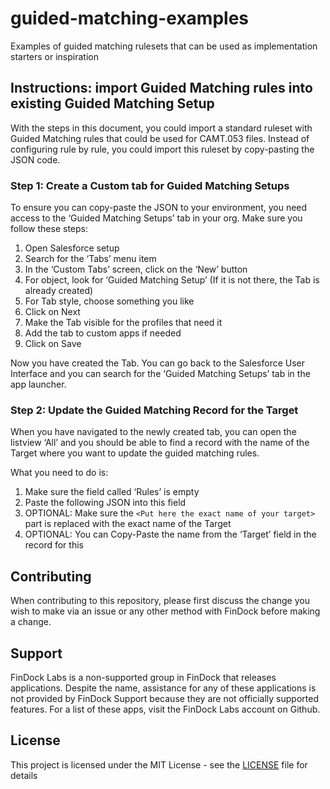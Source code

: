 # guided-matching-examples
Examples of guided matching rulesets that can be used as implementation starters or inspiration

## Instructions: import Guided Matching rules into existing Guided Matching Setup
With the steps in this document, you could import a standard ruleset with Guided Matching rules that could be used for CAMT.053 files. Instead of configuring rule by rule, you could import this ruleset by copy-pasting the JSON code.

### Step 1: Create a Custom tab for Guided Matching Setups
To ensure you can copy-paste the JSON to your environment, you need access to the ‘Guided Matching Setups’ tab in your org. Make sure you follow these steps:

1. Open Salesforce setup
2. Search for the ‘Tabs’ menu item
3. In the ‘Custom Tabs’ screen, click on the ‘New’ button
4. For object, look for ‘Guided Matching Setup’ (If it is not there, the Tab is already created)
5. For Tab style, choose something you like
6. Click on Next
7. Make the Tab visible for the profiles that need it
8. Add the tab to custom apps if needed
9. Click on Save

Now you have created the Tab. You can go back to the Salesforce User Interface and you can search for the ‘Guided Matching Setups’ tab in the app launcher. 

### Step 2: Update the Guided Matching Record for the Target
When you have navigated to the newly created tab, you can open the listview ‘All’ and you should be able to find a record with the name of the Target where you want to update the guided matching rules.

What you need to do is:
1. Make sure the field called ‘Rules’ is empty
2. Paste the following JSON into this field
3. OPTIONAL: Make sure the `<Put here the exact name of your target>` part is replaced with the exact name of the Target
4. OPTIONAL: You can Copy-Paste the name from the ‘Target’ field in the record for this

## Contributing

When contributing to this repository, please first discuss the change you wish to make via an issue or any other method with FinDock before making a change.

## Support

FinDock Labs is a non-supported group in FinDock that releases applications. Despite the name, assistance for any of these applications is not provided by FinDock Support because they are not officially supported features. For a list of these apps, visit the FinDock Labs account on Github. 

## License

This project is licensed under the MIT License - see the [LICENSE](/LICENSE) file for details
